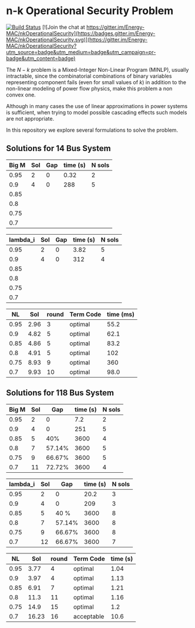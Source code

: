 # n-k Operational Security Problem
[![Build Status](https://travis-ci.org/Energy-MAC/nkOperationalSecurity.svg?branch=master)](https://travis-ci.org/Energy-MAC/nkOperationalSecurity) [![Join the chat at https://gitter.im/Energy-MAC/nkOperationalSecurity](https://badges.gitter.im/Energy-MAC/nkOperationalSecurity.svg)](https://gitter.im/Energy-MAC/nkOperationalSecurity?utm_source=badge&utm_medium=badge&utm_campaign=pr-badge&utm_content=badge)

The $N-k$ problem is a Mixed-Integer Non-Linear Program (MINLP), usually intractable, since the combinatorial combinations of binary variables representing component fails (even for small values of $k$) in addition to the non-linear modeling of power flow physics, make this problem a non convex one.

Although in many cases the use of linear approximations in power systems is sufficient, when trying to model possible cascading effects such models are not appropriate.

In this repository we explore several formulations to solve the problem.

## Solutions for 14 Bus System

| Big M  | Sol   | Gap   | time (s)   | N sols |
|--------|-------|-------|------------|--------|
| 0.95   | 2     | 0     |    0.32    |  2      |
| 0.9    |   4  |   0   |    288    |    5    |
| 0.85   |     |    |        |     |
| 0.8    |    | |        |       |
| 0.75   |   |      |            |        |
| 0.7    |      |       |           |      |


| lambda_i | Sol   | Gap   | time (s)   | N sols |
|--------|-------|-------|------------|--------|
| 0.95   | 2     | 0     |    3.82    |  5      |
| 0.9    |  4   |  0   |   312  |     4   |
| 0.85   |     |    |        |     |
| 0.8    |    | |        |       |
| 0.75   |   |      |            |        |
| 0.7    |      |       |           |      |


| NL     | Sol   | round | Term Code       | time (ms)  |
|--------|-------|-------|------------|--------|
| 0.95   | 2.96  | 3     | optimal     | 55.2  |
| 0.9    | 4.82   | 5     | optimal    | 62.1   |
| 0.85   | 4.86  | 5     | optimal    | 83.2   |
| 0.8    | 4.91  | 5    | optimal    | 102   |
| 0.75   | 8.93  | 9    | optimal    | 360    |
| 0.7    | 9.93  | 10    | optimal | 98.0   |


## Solutions for 118 Bus System

| Big M  | Sol   | Gap   | time (s)   | N sols |
|--------|-------|-------|------------|--------|
| 0.95   | 2     | 0     | 7.2        | 2      |
| 0.9    | 4     | 0     | 251        | 5      |
| 0.85   | 5     | 40%   | 3600       | 4      |
| 0.8    | 7     | 57.14% | 3600       | 5      |
| 0.75   | 9     | 66.67%    | 3600       | 5      |
| 0.7    | 11    | 72.72%| 3600       | 4      |


| lambda_i | Sol   | Gap   | time (s)   | N sols |
|--------|-------|-------|------------|--------|
| 0.95   | 2     | 0     | 20.2       |  3      |
| 0.9    | 4     | 0     | 209        |   3     |
| 0.85   | 5     | 40 %   | 3600       |  8    |
| 0.8    | 7     |57.14%  | 3600       |   8    |
| 0.75   | 9    |   66.67%    |   3600         |    8    |
| 0.7    |   12    |   66.67%    |    3600        |   7     |


| NL     | Sol   | round | Term Code       | time  (s) |
|--------|-------|-------|------------|--------|
| 0.95   | 3.77  | 4     | optimal     | 1.04   |
| 0.9    | 3.97  | 4     | optimal    | 1.13   |
| 0.85   | 6.91  | 7     | optimal    | 1.21   |
| 0.8    | 11.3  | 11    | optimal    | 1.16   |
| 0.75   | 14.9  | 15    | optimal    | 1.2    |
| 0.7    | 16.23 | 16    | acceptable | 10.6   |
